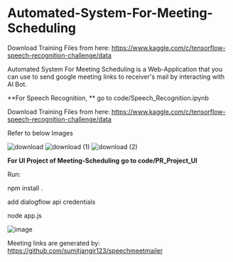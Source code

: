 # Automated-System-For-Meeting-Scheduling

Download Training Files from here: https://www.kaggle.com/c/tensorflow-speech-recognition-challenge/data

Automated System For Meeting Scheduling is a Web-Application that you can use to send google meeting links to receiver's mail by interacting with AI Bot.


**For Speech Recognition, **
go to code/Speech_Recognition.ipynb

Download Training Files from here: https://www.kaggle.com/c/tensorflow-speech-recognition-challenge/data

Refer to below Images

![download](https://user-images.githubusercontent.com/62749027/145668343-26b2c9f1-3db5-49bf-966d-f9d5a144ed6d.png)
![download (1)](https://user-images.githubusercontent.com/62749027/145668352-42418aa5-2b35-4603-b406-9bb354d6a23b.png)
![download (2)](https://user-images.githubusercontent.com/62749027/145668353-552dd72e-3734-4fbd-a430-a29162ab13a5.png)


**For UI Project of Meeting-Scheduling**
**go to code/PR_Project_UI**

Run:

npm install .

add dialogflow api credentials

node app.js

![image](https://user-images.githubusercontent.com/62749027/145668492-805a4569-872e-44ac-8700-0c8f2455352a.png)

Meeting links are generated by: https://github.com/sumitjangir123/speechmeetmailer
